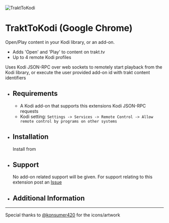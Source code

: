 ![TraktToKodi](https://raw.githubusercontent.com/anxdpanic/TraktToKodi-Extension/chrome/images/icon_128.png)
# TraktToKodi (Google Chrome)

Open/Play content in your Kodi library, or an add-on.

- Adds 'Open' and 'Play' to content on trakt.tv
- Up to 4 remote Kodi profiles

Uses Kodi JSON-RPC over web sockets to remotely start playback from the Kodi library, or execute the user provided add-on id with trakt content identifiers


- Requirements
    -
    
    - A Kodi add-on that supports this extensions Kodi JSON-RPC requests
    - Kodi setting: `Settings -> Services -> Remote Control -> Allow remote control by programs on other systems`

- Installation
    -

    Install from <!-- [Chrome Web Store](https://chrome.google.com/webstore/detail/TraktToKodi/ibhhcpgcnpddmbpnidenoncilcjognga) -->

- Support
    -

    No add-on related support will be given. For support relating to this extension post an [Issue](https://github.com/anxdpanic/TraktToKodi-Extension/issues)

- Additional Information
    -

    <!-- [Add-on Endpoints](https://github.com/anxdpanic/TraktToKodi-Extension/wiki/Add-on-Endpoints) -->

---

Special thanks to [@konsumer420](https://twitter.com/konsumer420) for the icons/artwork
